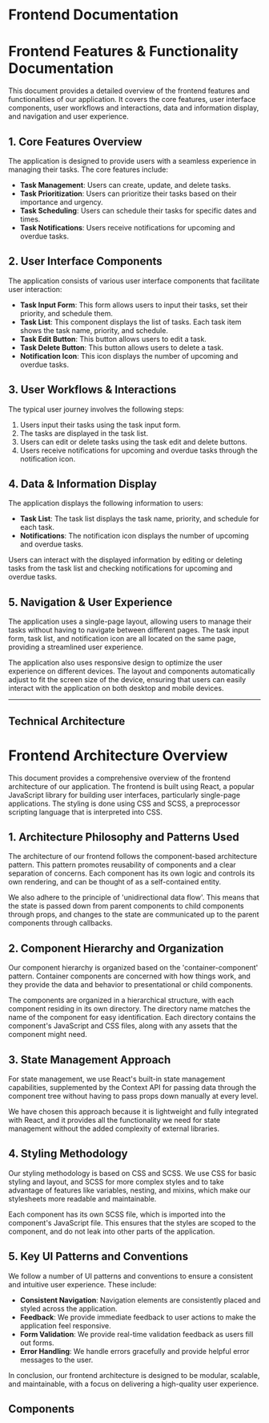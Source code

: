 # Frontend Documentation

# Frontend Features & Functionality Documentation

This document provides a detailed overview of the frontend features and functionalities of our application. It covers the core features, user interface components, user workflows and interactions, data and information display, and navigation and user experience.

## 1. Core Features Overview

The application is designed to provide users with a seamless experience in managing their tasks. The core features include:

- **Task Management**: Users can create, update, and delete tasks.
- **Task Prioritization**: Users can prioritize their tasks based on their importance and urgency.
- **Task Scheduling**: Users can schedule their tasks for specific dates and times.
- **Task Notifications**: Users receive notifications for upcoming and overdue tasks.

## 2. User Interface Components

The application consists of various user interface components that facilitate user interaction:

- **Task Input Form**: This form allows users to input their tasks, set their priority, and schedule them.
- **Task List**: This component displays the list of tasks. Each task item shows the task name, priority, and schedule.
- **Task Edit Button**: This button allows users to edit a task.
- **Task Delete Button**: This button allows users to delete a task.
- **Notification Icon**: This icon displays the number of upcoming and overdue tasks.

## 3. User Workflows & Interactions

The typical user journey involves the following steps:

1. Users input their tasks using the task input form.
2. The tasks are displayed in the task list.
3. Users can edit or delete tasks using the task edit and delete buttons.
4. Users receive notifications for upcoming and overdue tasks through the notification icon.

## 4. Data & Information Display

The application displays the following information to users:

- **Task List**: The task list displays the task name, priority, and schedule for each task.
- **Notifications**: The notification icon displays the number of upcoming and overdue tasks.

Users can interact with the displayed information by editing or deleting tasks from the task list and checking notifications for upcoming and overdue tasks.

## 5. Navigation & User Experience

The application uses a single-page layout, allowing users to manage their tasks without having to navigate between different pages. The task input form, task list, and notification icon are all located on the same page, providing a streamlined user experience.

The application also uses responsive design to optimize the user experience on different devices. The layout and components automatically adjust to fit the screen size of the device, ensuring that users can easily interact with the application on both desktop and mobile devices.

---

## Technical Architecture

# Frontend Architecture Overview

This document provides a comprehensive overview of the frontend architecture of our application. The frontend is built using React, a popular JavaScript library for building user interfaces, particularly single-page applications. The styling is done using CSS and SCSS, a preprocessor scripting language that is interpreted into CSS.

## 1. Architecture Philosophy and Patterns Used

The architecture of our frontend follows the component-based architecture pattern. This pattern promotes reusability of components and a clear separation of concerns. Each component has its own logic and controls its own rendering, and can be thought of as a self-contained entity.

We also adhere to the principle of 'unidirectional data flow'. This means that the state is passed down from parent components to child components through props, and changes to the state are communicated up to the parent components through callbacks.

## 2. Component Hierarchy and Organization

Our component hierarchy is organized based on the 'container-component' pattern. Container components are concerned with how things work, and they provide the data and behavior to presentational or child components. 

The components are organized in a hierarchical structure, with each component residing in its own directory. The directory name matches the name of the component for easy identification. Each directory contains the component's JavaScript and CSS files, along with any assets that the component might need.

## 3. State Management Approach

For state management, we use React's built-in state management capabilities, supplemented by the Context API for passing data through the component tree without having to pass props down manually at every level.

We have chosen this approach because it is lightweight and fully integrated with React, and it provides all the functionality we need for state management without the added complexity of external libraries.

## 4. Styling Methodology

Our styling methodology is based on CSS and SCSS. We use CSS for basic styling and layout, and SCSS for more complex styles and to take advantage of features like variables, nesting, and mixins, which make our stylesheets more readable and maintainable.

Each component has its own SCSS file, which is imported into the component's JavaScript file. This ensures that the styles are scoped to the component, and do not leak into other parts of the application.

## 5. Key UI Patterns and Conventions

We follow a number of UI patterns and conventions to ensure a consistent and intuitive user experience. These include:

- **Consistent Navigation**: Navigation elements are consistently placed and styled across the application.
- **Feedback**: We provide immediate feedback to user actions to make the application feel responsive.
- **Form Validation**: We provide real-time validation feedback as users fill out forms.
- **Error Handling**: We handle errors gracefully and provide helpful error messages to the user.

In conclusion, our frontend architecture is designed to be modular, scalable, and maintainable, with a focus on delivering a high-quality user experience.

## Components

